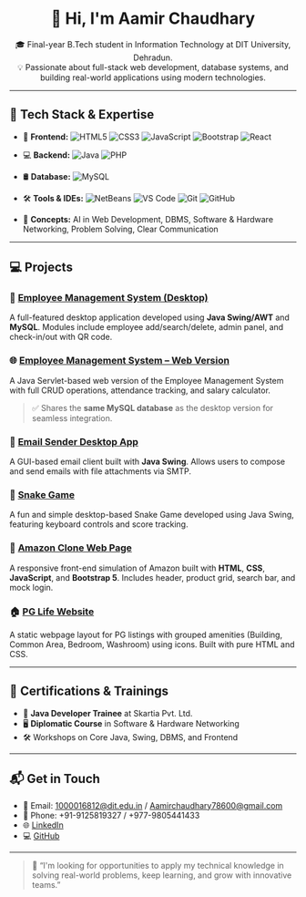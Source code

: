 <h1 align="center">👋 Hi, I'm Aamir Chaudhary</h1>

<p align="center">
🎓 Final-year B.Tech student in Information Technology at DIT University, Dehradun. <br>
💡 Passionate about full-stack web development, database systems, and building real-world applications using modern technologies.
</p>

---

## 🧠 Tech Stack & Expertise

- 🚀 **Frontend:** ![HTML5](https://img.shields.io/badge/HTML5-E34F26?style=flat&logo=html5&logoColor=white) 
  ![CSS3](https://img.shields.io/badge/CSS3-1572B6?style=flat&logo=css3&logoColor=white)
  ![JavaScript](https://img.shields.io/badge/JavaScript-F7DF1E?style=flat&logo=javascript&logoColor=black)
  ![Bootstrap](https://img.shields.io/badge/Bootstrap-563D7C?style=flat&logo=bootstrap&logoColor=white)
  ![React](https://img.shields.io/badge/React-20232A?style=flat&logo=react&logoColor=61DAFB)

- 💻 **Backend:** ![Java](https://img.shields.io/badge/Java-ED8B00?style=flat&logo=openjdk&logoColor=white)
  ![PHP](https://img.shields.io/badge/PHP-777BB4?style=flat&logo=php&logoColor=white)

- 🛢 **Database:** ![MySQL](https://img.shields.io/badge/MySQL-4479A1?style=flat&logo=mysql&logoColor=white)

- 🛠 **Tools & IDEs:** ![NetBeans](https://img.shields.io/badge/NetBeans-1B6AC6?style=flat&logo=apache-netbeans-ide&logoColor=white)
  ![VS Code](https://img.shields.io/badge/VS%20Code-007ACC?style=flat&logo=visual-studio-code&logoColor=white)
  ![Git](https://img.shields.io/badge/Git-F05032?style=flat&logo=git&logoColor=white)
  ![GitHub](https://img.shields.io/badge/GitHub-181717?style=flat&logo=github&logoColor=white)

- 🧠 **Concepts:** AI in Web Development, DBMS, Software & Hardware Networking, Problem Solving, Clear Communication

---

## 💻 Projects

### 🚀 [Employee Management System (Desktop)](https://github.com/Aamir-Chaudhary/Employee-Management-System)
A full-featured desktop application developed using **Java Swing/AWT** and **MySQL**. Modules include employee add/search/delete, admin panel, and check-in/out with QR code.

### 🌐 [Employee Management System – Web Version](https://github.com/Aamir-Chaudhary/Employee-Management-Web)
A Java Servlet-based web version of the Employee Management System with full CRUD operations, attendance tracking, and salary calculator.  
> ✅ Shares the **same MySQL database** as the desktop version for seamless integration.

### 📧 [Email Sender Desktop App](https://github.com/Aamir-Chaudhary/Email-Sender-App)
A GUI-based email client built with **Java Swing**. Allows users to compose and send emails with file attachments via SMTP.

### 🐍 [Snake Game](https://github.com/Aamir-Chaudhary/Snake-Game)
A fun and simple desktop-based Snake Game developed using Java Swing, featuring keyboard controls and score tracking.

### 🛒 [Amazon Clone Web Page](https://github.com/Aamir-Chaudhary/Amazon-Clone)
A responsive front-end simulation of Amazon built with **HTML**, **CSS**, **JavaScript**, and **Bootstrap 5**. Includes header, product grid, search bar, and mock login.

### 🏠 [PG Life Website](https://github.com/Aamir-Chaudhary/PG-Life)
A static webpage layout for PG listings with grouped amenities (Building, Common Area, Bedroom, Washroom) using icons. Built with pure HTML and CSS.

---

## 🏅 Certifications & Trainings

- 💼 **Java Developer Trainee** at Skartia Pvt. Ltd.
- 🖥 **Diplomatic Course** in Software & Hardware Networking
- 🛠 Workshops on Core Java, Swing, DBMS, and Frontend

---

## 📬 Get in Touch

- 📧 Email: [1000016812@dit.edu.in](mailto:1000016812@dit.edu.in) / [Aamirchaudhary78600@gmail.com](mailto:Aamirchaudhary78600@gmail.com)  
- 📱 Phone: +91-9125819327 / +977-9805441433  
- 🌐 [LinkedIn](https://www.linkedin.com/in/aamir-chaudhary-2542411b7)  
- 💻 [GitHub](https://github.com/Aamir-Chaudhary)

---

> 🚀 “I'm looking for opportunities to apply my technical knowledge in solving real-world problems, keep learning, and grow with innovative teams.”
